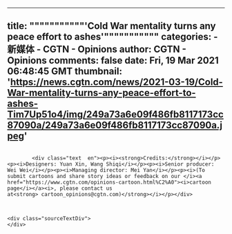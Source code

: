 
---
title: """""""""""'Cold War mentality turns any peace effort to ashes'"""""""""""
categories: 
    - 新媒体
    - CGTN - Opinions
author: CGTN - Opinions
comments: false
date: Fri, 19 Mar 2021 06:48:45 GMT
thumbnail: 'https://news.cgtn.com/news/2021-03-19/Cold-War-mentality-turns-any-peace-effort-to-ashes-Tim7Up51o4/img/249a73a6e09f486fb8117173cc87090a/249a73a6e09f486fb8117173cc87090a.jpeg'
---

<div>   
<div class="cmsImage">
                    <img src="https://news.cgtn.com/news/2021-03-19/Cold-War-mentality-turns-any-peace-effort-to-ashes-Tim7Up51o4/img/249a73a6e09f486fb8117173cc87090a/249a73a6e09f486fb8117173cc87090a.jpeg" alt layout="responsive" referrerpolicy="no-referrer">
                </div>

            <div class="text  en"><p><i><strong>Credits:</strong></i></p><p><i>Designers: Yuan Xin, Wang Shiqi</i></p><p><i>Senior producer: Wei Wei</i></p><p><i>Managing director: Mei Yan</i></p><p><i>(To submit cartoons and share story ideas or feedback on our </i><a href="https://www.cgtn.com/opinions-cartoon.html%C2%A0"><i>cartoon page</i></a><i>, please contact us at<strong> cartoon_opinions@cgtn.com)</strong></i></p></div>



    <div class="sourceTextDiv">
    </div>
  
</div>
            